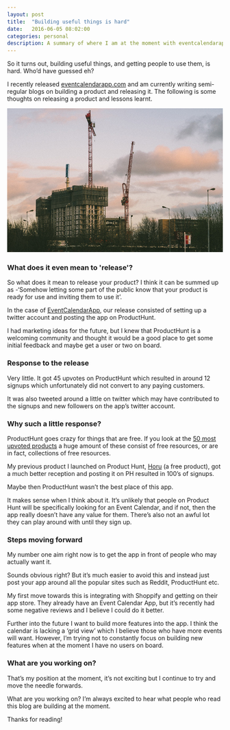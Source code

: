 ```yaml
---
layout: post
title:  "Building useful things is hard"
date:   2016-06-05 08:02:00
categories: personal
description: A summary of where I am at the moment with eventcalendarapp.com and where I want to take it in the future.
---
```


<p class="lead">So it turns out, building useful things, and getting people to use them, is hard. Who’d have guessed eh?</p>

I recently released [eventcalendarapp.com](https://eventcalendarapp.com) and am currently writing semi-regular blogs on building a product and releasing it. The following is some thoughts on releasing a product and lessons learnt.

![Buildings](/images/posts/eventcalendarapp-progress/building.jpg "Buildings")

### What does it even mean to 'release'?

So what does it mean to release your product? I think it can be summed up as -‘Somehow letting some part of the public know that your product is ready for use and inviting them to use it’.

In the case of [EventCalendarApp](https://eventcalendarapp.com), our release consisted of setting up a twitter account and posting the app on ProductHunt.

I had marketing ideas for the future, but I knew that ProductHunt is a welcoming community and thought it would be a good place to get some initial feedback and maybe get a user or two on board.

### Response to the release

Very little. It got 45 upvotes on ProductHunt which resulted in around 12 signups which unfortunately did not convert to any paying customers.

It was also tweeted around a little on twitter which may have contributed to the signups and new followers on the app’s twitter account.

### Why such a little response?

ProductHunt goes crazy for things that are free. If you look at the [50 most upvoted products](https://www.producthunt.com/e/50-most-upvoted-products) a huge amount of these consist of free resources, or are in fact, collections of free resources.

My previous product I launched on Product Hunt, [Horu](http://horu.io) (a free product), got a much better reception and posting it on PH resulted in 100’s of signups.

Maybe then ProductHunt wasn’t the best place of this app.

It makes sense when I think about it. It’s unlikely that people on Product Hunt will be specifically looking for an Event Calendar, and if not, then the app really doesn’t have any value for them. There’s also not an awful lot they can play around with until they sign up.

### Steps moving forward

My number one aim right now is to get the app in front of people who may actually want it.

Sounds obvious right? But it’s much easier to avoid this and instead just post your app around all the popular sites such as Reddit, ProductHunt etc.

My first move towards this is integrating with Shoppify and getting on their app store. They already have an Event Calendar App, but it’s recently had some negative reviews and I believe I could do it better.

Further into the future I want to build more features into the app. I think the calendar is lacking a ‘grid view’ which I believe those who have more events will want. However, I’m trying not to constantly focus on building new features when at the moment I have no users on board.

### What are you working on?

That’s my position at the moment, it’s not exciting but I continue to try and move the needle forwards.

What are you working on? I’m always excited to hear what people who read this blog are building at the moment.

Thanks for reading!

